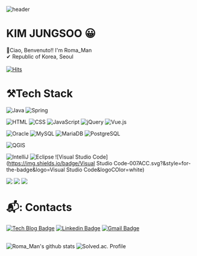 ![header](https://capsule-render.vercel.app/api?type=waving&color=auto&section=header&text=Roma_Man&fontSize=50)                 

# KIM JUNGSOO 😀

👋Ciao, Benvenuto!! I'm Roma_Man<br>
✔ Republic of Korea, Seoul<br>
<br>
[![Hits](https://hits.seeyoufarm.com/api/count/incr/badge.svg?url=https%3A%2F%2Fgithub.com%2Fkjspo56&count_bg=%2379C83D&title_bg=%23555555&icon=&icon_color=%23E7E7E7&title=hits&edge_flat=false)](https://hits.seeyoufarm.com)

# ⚒Tech Stack
![Java](https://img.shields.io/badge/Java-007396.svg?&style=for-the-badge&logo=Java&logoCOlor=white)
![Spring](https://img.shields.io/badge/Spring-6DB33F.svg?&style=for-the-badge&logo=Spring&logoCOlor=white)

![HTML](https://img.shields.io/badge/HTML-E34F26.svg?&style=for-the-badge&logo=HTML&logoCOlor=white)
![CSS](https://img.shields.io/badge/CSS-1572B6.svg?&style=for-the-badge&logo=CSS&logoCOlor=white)
![JavaScript](https://img.shields.io/badge/JavaScript-F7DF1E.svg?&style=for-the-badge&logo=JavaScript&logoCOlor=white)
![jQuery](https://img.shields.io/badge/jQuery-0769AD.svg?&style=for-the-badge&logo=jQuery&logoCOlor=white)
![Vue.js](https://img.shields.io/badge/Vue.js-4FC08D.svg?&style=for-the-badge&logo=Vue.js&logoCOlor=white)

![Oracle](https://img.shields.io/badge/Oracle-F80000.svg?&style=for-the-badge&logo=Oracle&logoCOlor=white)
![MySQL](https://img.shields.io/badge/MySQL-4479A1.svg?&style=for-the-badge&logo=MySQL&logoCOlor=white)
![MariaDB](https://img.shields.io/badge/MariaDB-003545.svg?&style=for-the-badge&logo=MariaDB&logoCOlor=white)
![PostgreSQL](https://img.shields.io/badge/PostgreSQL-336791.svg?&style=for-the-badge&logo=PostgreSQL&logoCOlor=white)

![QGIS](https://img.shields.io/badge/QGIS-589632.svg?&style=for-the-badge&logo=QGIS&logoCOlor=white)

![IntelliJ](https://img.shields.io/badge/IntelliJ-000000.svg?&style=for-the-badge&logo=IntelliJ&logoCOlor=white)
![Eclipse](https://img.shields.io/badge/Eclipse-2C2255.svg?&style=for-the-badge&logo=Eclipse&logoCOlor=white)
![Visual Studio Code](https://img.shields.io/badge/Visual Studio Code-007ACC.svg?&style=for-the-badge&logo=Visual Studio Code&logoCOlor=white)


<img src="https://img.shields.io/badge/IntelliJ IDEA-000000?style=flat-square&logo=intellijidea&logoColor=white"/></a>
<img src="https://img.shields.io/badge/Eclipse IDE-2C2255?style=flat-square&logo=eclipseide&logoColor=white"/></a>
<img src="https://img.shields.io/badge/Visual Studio Code-007ACC?style=flat-square&logo=visualstudiocode&logoColor=white"/></a>
<br>
  
# 📬: Contacts

[![Tech Blog Badge](http://img.shields.io/badge/-Tech%20blog-black?style=flat-square&logo=&link=https://itkjspo56.tistory.com)](https://itkjspo56.tistory.com/)
[![Linkedin Badge](https://img.shields.io/badge/-LinkedIn-blue?style=flat-square&logo=Linkedin&logoColor=white&link=https://www.linkedin.com/in/jungsoo-kim-8b00901a8/)](https://www.linkedin.com/in/jungsoo-kim-8b00901a8/)
[![Gmail Badge](https://img.shields.io/badge/Gmail-d14836?style=flat-square&logo=Gmail&logoColor=white&link=mailto:kjspo56@gmail.com)](mailto:kjspo56@gmail.com)
<br>
<br>

<!-- github stats 종류-->
<!-- dark, radical, merko, gruvbox, tokyonight, onedark, cobalt, synthwave, highcontrast, dracula-->
![Roma_Man's github stats](https://github-readme-stats.vercel.app/api?username=kjspo56&show_icons=true&theme=radical)
![Solved.ac. Profile](http://mazassumnida.wtf/api/v2/generate_badge?boj=kjspo56)





<!-- 백준 뱃지 표시
[![solved.ac tier](http://mazassumnida.wtf/api/generate_badge?boj=kjspo56)](https://solved.ac/kjspo56) -->

<!-- 본인이 주로 사용하는 언어
[![본인ID's github stats](https://github-readme-stats.vercel.app/api/top-langs/?username=kjspo56&show_icons=true&hide_border=true&title_color=004386&icon_color=004386&layout=compact)](https://github.com/kjspo56)
-->

<!-- 뱃지 꾸미기
<img src="https://img.shields.io/badge/쓰고자하는_텍스트-컬러코드?style=flat-square&logo=simpleicons에서_아이콘이름&logoColor=white"/></a>
깃 깃허브 구글 구글크롬 그래들 아이클라우드 카카오
로지텍 마세라티  네이버 노트패드 프리미어리그 윈도우  -->

